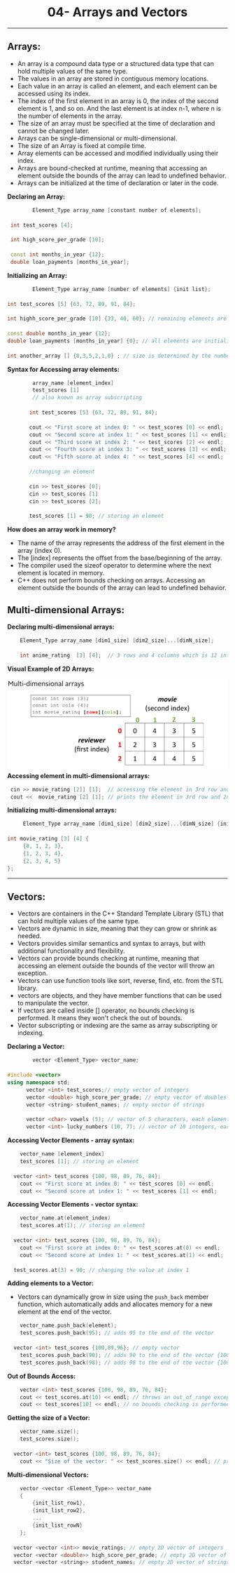 <div><h1 align=center> 04- Arrays and Vectors</h1></div>  

---  
## Arrays:
- An array is a compound data type or a structured data type that can hold multiple values of the same type.
- The values in an array are stored in contiguous memory locations.
- Each value in an array is called an element, and each element can be accessed using its index.
- The index of the first element in an array is 0, the index of the second element is 1, and so on. And the last element is at index n-1, where n is the number of elements in the array.
- The size of an array must be specified at the time of declaration and cannot be changed later.
- Arrays can be single-dimensional or multi-dimensional.
- The size of an Array is fixed at compile time.
- Array elements can be accessed and modified individually using their index.
- Arrays are bound-checked at runtime, meaning that accessing an element outside the bounds of the array can lead to undefined behavior.
- Arrays can be initialized at the time of declaration or later in the code.  

**Declaring an Array:**
```c++
        Element_Type array_name [constant number of elements];
 
 int test_scores [4];
 
 int high_score_per_grade [10];
 
 const int months_in_year {12};
 double loan_payments [months_in_year];
```
**Initializing an Array:**
```c++
        Element_Type array_name [number of elements] {init list};

int test_scores [5] {63, 72, 89, 91, 84};

int highh_score_per_grade [10] {33, 40, 60}; // remaining elements are initialized to 0

const double months_in_year {12};
double loan_payments [months_in_year] {0}; // all elements are initialized to 0.0

int another_array [] {8,3,5,2,1,0} ; // size is determined by the number of elements in the init list
```
**Syntax for Accessing array elements:**
```c++
        array_name [element_index]
        test_scores [1]
        // also known as array subscripting
        
       int test_scores [5] {63, 72, 89, 91, 84};

       cout << "First score at index 0: " << test_scores [0] << endl;
       cout << "Second score at index 1: " << test_scores [1] << endl;
       cout << "Third score at index 2: " << test_scores [2] << endl;
       cout << "Fourth score at index 3: " << test_scores [3] << endl;
       cout << "Fifth score at index 4: " << test_scores [4] << endl;
       
       //changing an element
       
       cin >> test_scores [0];
       cin >> test_scores [1]
       cin >> test_scores [2];
       
       test_scores [1] = 90; // storing an element
```
**How does an array work in memory?**
- The name of the array represents the address of the first element in the array (index 0).
- The [index] represents the offset from the base/beginning of the array.
- The compiler used the sizeof operator to determine where the next element is located in memory.
- C++ does not perform bounds checking on arrays. Accessing an element outside the bounds of the array can lead to undefined behavior.

## Multi-dimensional Arrays:
**Declaring multi-dimensional arrays:**
```c++
    Element_Type array_name [dim1_size] [dim2_size]...[dimN_size];
    
    int anime_rating  [3] [4];  // 3 rows and 4 columns which is 12 integers
```
**Visual Example of 2D Arrays:**  

![img.png](2dArrayExample.png)
**Accessing element in multi-dimensional arrays:**
```c++
 cin >> movie_rating [2]] [1];  // accessing the element in 3rd row and 2nd column
 cout <<  movie_rating [2] [1]; // prints the element in 3rd row and 2nd column
```
**Initializing multi-dimensional arrays:**
```c++
     Element_Type array_name [dim1_size] [dim2_size]...[dimN_size] {init_list};
 
int movie_rating [3] [4] { 
     {0, 1, 2, 3}, 
     {1, 2, 3, 4}, 
     {2, 3, 4, 5} 
};
```
---
## Vectors:
- Vectors are containers in the C++ Standard Template Library (STL) that can hold multiple values of the same type.
- Vectors are dynamic in size, meaning that they can grow or shrink as needed.
- Vectors provides similar semantics and syntax to arrays, but with additional functionality and flexibility.
- Vectors can provide bounds checking at runtime, meaning that accessing an element outside the bounds of the vector will throw an exception.
- Vectors can use function tools like sort, reverse, find, etc. from the STL library.
- vectors are objects, and they have member functions that can be used to manipulate the vector.
- If vectors are called inside [] operator, no bounds checking is performed. It means they won't check the out of bounds.
- Vector subscripting or indexing are the same as array subscripting or indexing.

**Declaring a Vector:**
```c++
        vector <Element_Type> vector_name;

#include <vector>
using namespace std;
      vector <int> test_scores;// empty vector of integers
      vector <double> high_score_per_grade; // empty vector of doubles
      vector <string> student_names; // empty vector of strings
      
      vector <char> vowels (5); // vector of 5 characters, each element is initialized to '\0'
      vector <int> lucky_numbers (10, 7); // vector of 10 integers, each element is initialized to 7
```
**Accessing Vector Elements - array syntax:**
```c++
    vector_name [element_index]
    test_scores [1]; // storing an element

  vector <int> test_scores {100, 98, 89, 76, 84};
    cout << "First score at index 0: " << test_scores [0] << endl;
    cout << "Second score at index 1: " << test_scores [1] << endl;
```
**Accessing Vector Elements - vector syntax:**
```c++
    vector_name.at(element_index)
    test_scores.at(1); // storing an element

  vector <int> test_scores {100, 98, 89, 76, 84};
    cout << "First score at index 0: " << test_scores.at(0) << endl;
    cout << "Second score at index 1: " << test_scores.at(1) << endl;
    
  test_scores.at(3) = 90; // changing the value at index 1
```
**Adding elements to a Vector:**
- Vectors can dynamically grow in size using the `push_back` member function, which automatically adds and allocates memory for a new element at the end of the vector.
```c++
    vector_name.push_back(element);
    test_scores.push_back(95); // adds 95 to the end of the vector

  vector <int> test_scores {100,89,96}; // empty vector
    test_scores.push_back(90); // adds 90 to the end of the vector {100,89,96,90}
    test_scores.push_back(98); // adds 98 to the end of the vector {100,89,96,90,98}
```
**Out of Bounds Access:**
```c++
    vector <int> test_scores {100, 98, 89, 76, 84};
    cout << test_scores.at(10) << endl; // throws an out_of_range exception
    cout << test_scores[10] << endl; // no bounds checking is performed, undefined behavior
```
**Getting the size of a Vector:**
```c++
    vector_name.size();
    test_scores.size(); 
  
  vector <int> test_scores {100, 98, 89, 76, 84};
    cout << "Size of the vector: " << test_scores.size() << endl; // prints 5
```
**Multi-dimensional Vectors:**
```c++
    vector <vector <Element_Type>> vector_name
    {
        {init_list_row1},
        {init_list_row2},
        ...
        {init_list_rowN}
    };
    
  vector <vector <int>> movie_ratings; // empty 2D vector of integers
  vector <vector <double>> high_score_per_grade; // empty 2D vector of doubles  
  vector <vector <string>> student_names; // empty 2D vector of strings
```